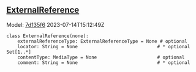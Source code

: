## [ExternalReference](https://github.com/spdx/spdx-3-model/blob/main/model/Core/Classes/ExternalReference.md)
Model: [7d135f6](https://github.com/spdx/spdx-3-model/commit/7d135f6b3c1c412e06ae2ca73da3cbbbcdbc5cda) 2023-07-14T15:12:49Z
```
class ExternalReference(none):
    externalReferenceType: ExternalReferenceType = None # optional 
    locator: String = None                             # * optional Set[1..*]
    contentType: MediaType = None                      # optional 
    comment: String = None                             # * optional 
```
